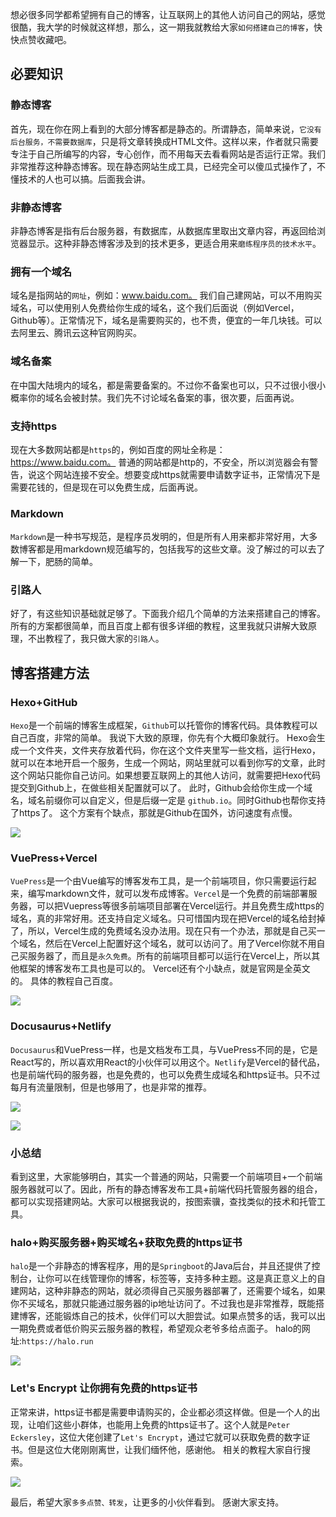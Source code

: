 想必很多同学都希望拥有自己的博客，让互联网上的其他人访问自己的网站，感觉很酷，我大学的时候就这样想，那么，这一期我就教给大家`如何搭建自己的博客`，快快点赞收藏吧。
## 必要知识
### 静态博客
首先，现在你在网上看到的大部分博客都是静态的。所谓静态，简单来说，`它没有后台服务，不需要数据库`，只是将文章转换成HTML文件。这样以来，作者就只需要专注于自己所编写的内容，专心创作，而不用每天去看看网站是否运行正常。我们非常推荐这种静态博客。现在静态网站生成工具，已经完全可以傻瓜式操作了，不懂技术的人也可以搞。后面我会讲。
### 非静态博客
非静态博客是指有后台服务器，有数据库，从数据库里取出文章内容，再返回给浏览器显示。这种非静态博客涉及到的技术更多，更适合用来`磨练程序员的技术水平`。
### 拥有一个域名
域名是指网站的`网址`，例如：www.baidu.com。
我们自己建网站，可以不用购买域名，可以使用别人免费给你生成的域名，这个我们后面说（例如Vercel，Github等）。正常情况下，域名是需要购买的，也不贵，便宜的一年几块钱。可以去阿里云、腾讯云这种官网购买。
### 域名备案
在中国大陆境内的域名，都是需要备案的。不过你不备案也可以，只不过很小很小概率你的域名会被封禁。我们先不讨论域名备案的事，很次要，后面再说。
### 支持https
现在大多数网站都是`https`的，例如百度的网址全称是：https://www.baidu.com。
普通的网站都是http的，不安全，所以浏览器会有警告，说这个网站连接不安全。想要变成https就需要申请数字证书，正常情况下是需要花钱的，但是现在可以免费生成，后面再说。
### Markdown
`Markdown`是一种书写规范，是程序员发明的，但是所有人用来都非常好用，大多数博客都是用markdown规范编写的，包括我写的这些文章。没了解过的可以去了解一下，肥肠的简单。
### 引路人
好了，有这些知识基础就足够了。下面我介绍几个简单的方法来搭建自己的博客。所有的方案都很简单，而且百度上都有很多详细的教程，这里我就只讲解大致原理，不出教程了，我只做大家的`引路人`。
## 博客搭建方法
### Hexo+GitHub
`Hexo`是一个前端的博客生成框架，`Github`可以托管你的博客代码。具体教程可以自己百度，非常的简单。
我说下大致的原理，你先有个大概印象就行。
Hexo会生成一个文件夹，文件夹存放着代码，你在这个文件夹里写一些文档，运行Hexo，就可以在本地开启一个服务，生成一个网站，网站里就可以看到你写的文章，此时这个网站只能你自己访问。如果想要互联网上的其他人访问，就需要把Hexo代码提交到Github上，在做些相关配置就可以了。
此时，Github会给你生成一个域名，域名前缀你可以自定义，但是后缀一定是
`github.io`。同时Github也帮你支持了https了。
这个方案有个缺点，那就是Github在国外，访问速度有点慢。

![](https://cdn.jsdelivr.net/gh/CoderSJX/nullpointer-images/images/hexo.png)

### VuePress+Vercel
`VuePress`是一个由Vue编写的博客发布工具，是一个前端项目，你只需要运行起来，编写markdown文件，就可以发布成博客。`Vercel`是一个免费的前端部署服务器，可以把Vuepress等很多前端项目部署在Vercel运行。并且免费生成https的域名，真的非常好用。还支持自定义域名。只可惜国内现在把Vercel的域名给封掉了，所以，Vercel生成的免费域名没办法用。现在只有一个办法，那就是自己买一个域名，然后在Vercel上配置好这个域名，就可以访问了。用了Vercel你就不用自己买服务器了，而且是`永久免费`。所有的前端项目都可以运行在Vercel上，所以其他框架的博客发布工具也是可以的。
Vercel还有个小缺点，就是官网是全英文的。
具体的教程自己百度。

![](https://cdn.jsdelivr.net/gh/CoderSJX/nullpointer-images/images/vuepress.png)

### Docusaurus+Netlify
`Docusaurus`和VuePress一样，也是文档发布工具，与VuePress不同的是，它是React写的，所以喜欢用React的小伙伴可以用这个。`Netlify`是Vercel的替代品，也是前端代码的服务器，也是免费的，也可以免费生成域名和https证书。只不过每月有流量限制，但是也够用了，也是非常的推荐。




![](https://cdn.jsdelivr.net/gh/CoderSJX/nullpointer-images/images/reactblog.png)

![](https://cdn.jsdelivr.net/gh/CoderSJX/nullpointer-images/images/netlify.png)


### 小总结
看到这里，大家能够明白，其实一个普通的网站，只需要一个前端项目+一个前端服务器就可以了。因此，所有的静态博客发布工具+前端代码托管服务器的组合，都可以实现搭建网站。大家可以根据我说的，按图索骥，查找类似的技术和托管工具。

### halo+购买服务器+购买域名+获取免费的https证书
`halo`是一个非静态的博客程序，用的是`Springboot`的Java后台，并且还提供了控制台，让你可以在线管理你的博客，标签等，支持多种主题。这是真正意义上的自建网站，这种非静态的网站，就必须得自己买服务器部署了，还需要个域名，如果你不买域名，那就只能通过服务器的ip地址访问了。不过我也是非常推荐，既能搭建博客，还能锻炼自己的技术，伙伴们可以大胆尝试。如果点赞多的话，我可以出一期免费或者低价购买云服务器的教程，希望观众老爷多给点面子。
halo的网址:`https://halo.run`

![](https://cdn.jsdelivr.net/gh/CoderSJX/nullpointer-images/images/halo.png)


### Let's Encrypt 让你拥有免费的https证书
正常来讲，https证书都是需要申请购买的，企业都必须这样做。但是一个人的出现，让咱们这些小群体，也能用上免费的https证书了。这个人就是`Peter Eckersley`，这位大佬创建了`Let's Encrypt`，通过它就可以获取免费的数字证书。但是这位大佬刚刚离世，让我们缅怀他，感谢他。
相关的教程大家自行搜索。

![](https://cdn.jsdelivr.net/gh/CoderSJX/nullpointer-images/images/gethttps.png)


最后，希望大家`多多点赞、转发`，让更多的小伙伴看到。
感谢大家支持。

